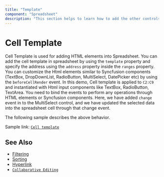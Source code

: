 ```yaml
---
title: "Template"
component: "Spreadsheet"
description: "This section helps to learn how to add the other controls in Essential JS 2 Spreadsheet."
---
```


# Cell Template

Cell Template is used for adding HTML elements into Spreadsheet. You can add the cell template in spreadsheet by using the `template` property and specify the address using the `address` property inside the `ranges` property. You can customize the Html elements similar to Syncfusion components (TextBox, DropDownList, RadioButton, MultiSelect, DatePicker etc) by using the `beforeCellRender` event. In this demo, Cell template is applied to `C2:C9` and instantiated with Html input components like TextBox, RadioButton, TextArea. You need to bind the events to perform any operations through HTML elements or Syncfusion components. Here, we have added `change` event in to the MultiSelect control, and we have updated the selected data into the spreadsheet cell through that change event.

The following sample describes the above behavior.

Sample link: [`Cell template`]("https://ej2.syncfusion.com/angular/demos/#/material/spreadsheet/cell-template")

<!-- {% tab template="spreadsheet/template", sourceFiles="app/**/*.ts", isDefaultActive=true, iframeHeight="450px" %}

```javascript

import { Component, OnInit,ViewChild } from '@angular/core';
import { SpreadsheetComponent } from '@syncfusion/ej2-angular-spreadsheet';

@Component({
    selector: 'app-container',
    template: `<ejs-spreadsheet #spreadsheet [showRibbon]="false" [allowResizing]="false" [showFormulaBar]="false" [allowOpen]="false" [allowSave]="false"
        [scrollSettings]="{ isFinite: true }" (created)="created()" [allowEditing]="false" [selectionSettings]="{ mode: 'None' }">
        <e-sheets>
            <e-sheet name="Registration Form" [rowCount]=40 [colCount]=30 [showGridLines]="false">
                <e-rows>
                    <e-row [height]=55>
                        <e-cells>
                            <e-cell [index]=1 value="Interview Registration Form" [style]="{ fontSize: '12pt', fontWeight: 'bold',
                                textAlign: 'center', verticalAlign: 'middle', textDecoration: 'underline' }"></e-cell>
                        </e-cells>
                    </e-row>
                    <e-row [height]=55>
                        <e-cells>
                            <e-cell [index]=1 value="Name:"></e-cell>
                        </e-cells>
                    </e-row>
                    <e-row [height]=45>
                        <e-cells>
                            <e-cell [index]=1 value="Date of Birth:"></e-cell>
                        </e-cells>
                    </e-row>
                    <e-row [height]=45>
                        <e-cells>
                            <e-cell [index]=1 value="Gender:"></e-cell>
                        </e-cells>
                    </e-row>
                    <e-row [height]=45>
                        <e-cells>
                            <e-cell [index]=1 value="Year of Experience:"></e-cell>
                        </e-cells>
                    </e-row>
                    <e-row [height]=45>
                        <e-cells>
                            <e-cell [index]=1 value="Areas of Interest:"></e-cell>
                        </e-cells>
                    </e-row>
                    <e-row [height]=45>
                        <e-cells>
                            <e-cell [index]=1 value="Mobile Number:"></e-cell>
                        </e-cells>
                    </e-row>
                    <e-row [height]=45>
                        <e-cells>
                            <e-cell [index]=1 value="Email:"></e-cell>
                        </e-cells>
                    </e-row>
                    <e-row [height]=82>
                        <e-cells>
                            <e-cell [index]="1" value="Address:"></e-cell>
                        </e-cells>
                    </e-row>
                </e-rows>
                <e-columns>
                    <e-column [index]=1 [width]=190></e-column>
                    <e-column [width]=350></e-column>
                </e-columns>
                <e-ranges>
                    <e-range address="C2">
                        <ng-template #template>
                            <ejs-textbox placeholder="Name"></ejs-textbox>
                        </ng-template>
                    </e-range>
                    <e-range address="C3">
                        <ng-template #template>
                            <ejs-textbox placeholder="DOB"></ejs-textbox>
                        </ng-template>
                    </e-range>
                    <e-range address="C4">
                        <ng-template #template>
                            <div>
                                <ejs-radiobutton name="gender" value="male" label="Male"></ejs-radiobutton>
                                <ejs-radiobutton name="gender" value="female" label="Female"></ejs-radiobutton>
                            </div>
                        </ng-template>
                    </e-range>
                    <e-range address="C5">
                        <ng-template #template>
                            <ejs-dropdownlist placeholder="Experience" [dataSource]="experience"></ejs-dropdownlist>
                        </ng-template>
                    </e-range>
                    <e-range address="C6">
                        <ng-template #template>
                            <ejs-multiselect [showClearButton]="false" placeholder="Areas of Interest" [dataSource]="languages"></ejs-multiselect>
                        </ng-template>
                    </e-range>
                    <e-range address="C7">
                        <ng-template #template>
                            <ejs-textbox placeholder="Mobile Number"></ejs-textbox>
                        </ng-template>
                    </e-range>
                    <e-range address="C8">
                        <ng-template #template>
                            <ejs-textbox placeholder="Email"></ejs-textbox>
                        </ng-template>
                    </e-range>
                    <e-range address="C9">
                        <ng-template #template>
                            <ejs-textbox rows="2" [multiline]="true"></ejs-textbox>
                        </ng-template>
                    </e-range>
                    <e-range address="C11">
                        <ng-template #template>
                            <button ejs-button cssClass='e-flat' style='float:right'>Add</button>
                        </ng-template>
                    </e-range>
                </e-ranges>
            </e-sheet>
        </e-sheets>
    </ejs-spreadsheet>`
})
export class AppComponent {
    @ViewChild('spreadsheet')
    spreadsheetObj: SpreadsheetComponent;

    public experience: string[] =  ['0 - 1 year', '1 - 3 years', '3 - 5 years', '5 - 10 years'];
    public languages: string[] = ['JAVA', 'C#', 'SQL'];
    created() {
        // Applies format to specified range
        this.spreadsheetObj.cellFormat({ fontWeight: 'bold' }, 'B2:B9');
        // Merges B1 and C1 cells
        this.spreadsheetObj.merge('B1:C1');
    }
  };

```

{% endtab %} -->

## See Also

* [Filtering](./filter)
* [Sorting](./sort)
* [Hyperlink](./link)
* [`Collaborative Editing`](use-cases/collaborative-editing)